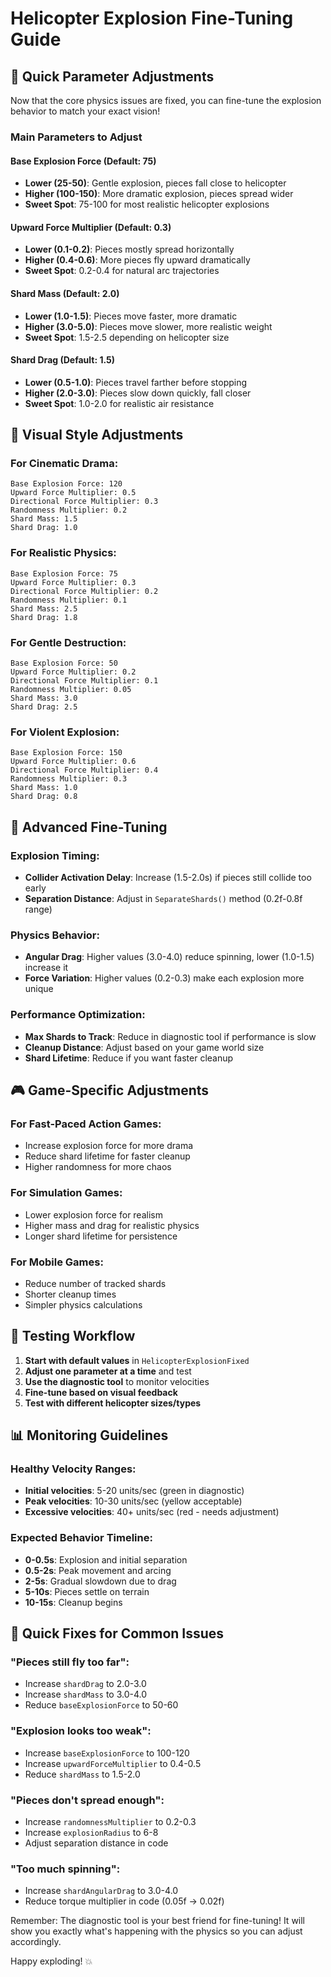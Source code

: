 # Helicopter Explosion Fine-Tuning Guide

## 🎯 Quick Parameter Adjustments

Now that the core physics issues are fixed, you can fine-tune the explosion behavior to match your exact vision!

### Main Parameters to Adjust

#### **Base Explosion Force** (Default: 75)
- **Lower (25-50)**: Gentle explosion, pieces fall close to helicopter
- **Higher (100-150)**: More dramatic explosion, pieces spread wider
- **Sweet Spot**: 75-100 for most realistic helicopter explosions

#### **Upward Force Multiplier** (Default: 0.3)
- **Lower (0.1-0.2)**: Pieces mostly spread horizontally
- **Higher (0.4-0.6)**: More pieces fly upward dramatically
- **Sweet Spot**: 0.2-0.4 for natural arc trajectories

#### **Shard Mass** (Default: 2.0)
- **Lower (1.0-1.5)**: Pieces move faster, more dramatic
- **Higher (3.0-5.0)**: Pieces move slower, more realistic weight
- **Sweet Spot**: 1.5-2.5 depending on helicopter size

#### **Shard Drag** (Default: 1.5)
- **Lower (0.5-1.0)**: Pieces travel farther before stopping
- **Higher (2.0-3.0)**: Pieces slow down quickly, fall closer
- **Sweet Spot**: 1.0-2.0 for realistic air resistance

## 🎨 Visual Style Adjustments

### For Cinematic Drama:
```
Base Explosion Force: 120
Upward Force Multiplier: 0.5
Directional Force Multiplier: 0.3
Randomness Multiplier: 0.2
Shard Mass: 1.5
Shard Drag: 1.0
```

### For Realistic Physics:
```
Base Explosion Force: 75
Upward Force Multiplier: 0.3
Directional Force Multiplier: 0.2
Randomness Multiplier: 0.1
Shard Mass: 2.5
Shard Drag: 1.8
```

### For Gentle Destruction:
```
Base Explosion Force: 50
Upward Force Multiplier: 0.2
Directional Force Multiplier: 0.1
Randomness Multiplier: 0.05
Shard Mass: 3.0
Shard Drag: 2.5
```

### For Violent Explosion:
```
Base Explosion Force: 150
Upward Force Multiplier: 0.6
Directional Force Multiplier: 0.4
Randomness Multiplier: 0.3
Shard Mass: 1.0
Shard Drag: 0.8
```

## 🔧 Advanced Fine-Tuning

### Explosion Timing:
- **Collider Activation Delay**: Increase (1.5-2.0s) if pieces still collide too early
- **Separation Distance**: Adjust in `SeparateShards()` method (0.2f-0.8f range)

### Physics Behavior:
- **Angular Drag**: Higher values (3.0-4.0) reduce spinning, lower (1.0-1.5) increase it
- **Force Variation**: Higher values (0.2-0.3) make each explosion more unique

### Performance Optimization:
- **Max Shards to Track**: Reduce in diagnostic tool if performance is slow
- **Cleanup Distance**: Adjust based on your game world size
- **Shard Lifetime**: Reduce if you want faster cleanup

## 🎮 Game-Specific Adjustments

### For Fast-Paced Action Games:
- Increase explosion force for more drama
- Reduce shard lifetime for faster cleanup
- Higher randomness for more chaos

### For Simulation Games:
- Lower explosion force for realism
- Higher mass and drag for realistic physics
- Longer shard lifetime for persistence

### For Mobile Games:
- Reduce number of tracked shards
- Shorter cleanup times
- Simpler physics calculations

## 🧪 Testing Workflow

1. **Start with default values** in `HelicopterExplosionFixed`
2. **Adjust one parameter at a time** and test
3. **Use the diagnostic tool** to monitor velocities
4. **Fine-tune based on visual feedback**
5. **Test with different helicopter sizes/types**

## 📊 Monitoring Guidelines

### Healthy Velocity Ranges:
- **Initial velocities**: 5-20 units/sec (green in diagnostic)
- **Peak velocities**: 10-30 units/sec (yellow acceptable)
- **Excessive velocities**: 40+ units/sec (red - needs adjustment)

### Expected Behavior Timeline:
- **0-0.5s**: Explosion and initial separation
- **0.5-2s**: Peak movement and arcing
- **2-5s**: Gradual slowdown due to drag
- **5-10s**: Pieces settle on terrain
- **10-15s**: Cleanup begins

## 🎯 Quick Fixes for Common Issues

### "Pieces still fly too far":
- Increase `shardDrag` to 2.0-3.0
- Increase `shardMass` to 3.0-4.0
- Reduce `baseExplosionForce` to 50-60

### "Explosion looks too weak":
- Increase `baseExplosionForce` to 100-120
- Increase `upwardForceMultiplier` to 0.4-0.5
- Reduce `shardMass` to 1.5-2.0

### "Pieces don't spread enough":
- Increase `randomnessMultiplier` to 0.2-0.3
- Increase `explosionRadius` to 6-8
- Adjust separation distance in code

### "Too much spinning":
- Increase `shardAngularDrag` to 3.0-4.0
- Reduce torque multiplier in code (0.05f → 0.02f)

Remember: The diagnostic tool is your best friend for fine-tuning! It will show you exactly what's happening with the physics so you can adjust accordingly.

Happy exploding! 💥
